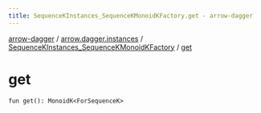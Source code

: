 ```yaml
---
title: SequenceKInstances_SequenceKMonoidKFactory.get - arrow-dagger
---
```


[arrow-dagger](../../index.html) / [arrow.dagger.instances](../index.html) / [SequenceKInstances_SequenceKMonoidKFactory](index.html) / [get](./get.html)

# get

`fun get(): MonoidK<ForSequenceK>`